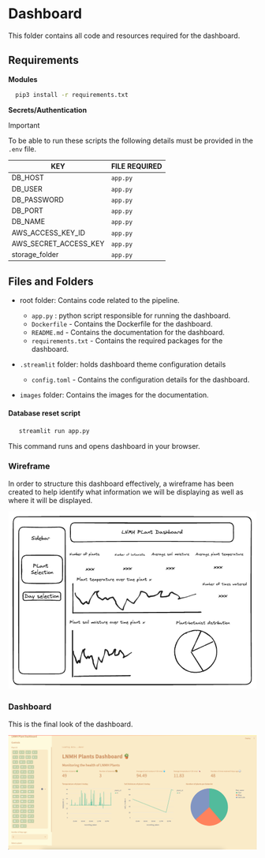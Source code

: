 # Dashboard

This folder contains all code and resources required for the dashboard.

## Requirements

**Modules**

 ```sh
   pip3 install -r requirements.txt
   ```

**Secrets/Authentication**
> [!IMPORTANT]  
> To be able to run these scripts the following details must be provided in the `.env` file.

| KEY                   | FILE REQUIRED |
|-----------------------|---------------|
| DB_HOST               | `app.py`      |
| DB_USER               | `app.py`      |
| DB_PASSWORD           | `app.py`      |
| DB_PORT               | `app.py`      |
| DB_NAME               | `app.py`      |
| AWS_ACCESS_KEY_ID     | `app.py`      |
| AWS_SECRET_ACCESS_KEY | `app.py`      |
| storage_folder        | `app.py`      |

## Files and Folders

- root folder: Contains code related to the pipeline.
    - `app.py` : python script responsible for running the dashboard.
    - `Dockerfile` - Contains the Dockerfile for the dashboard.
    - `README.md` - Contains the documentation for the dashboard.
    - `requirements.txt` - Contains the required packages for the dashboard.

- `.streamlit` folder: holds dashboard theme configuration details
    - `config.toml` - Contains the configuration details for the dashboard.

- `images` folder: Contains the images for the documentation.

#### Database reset script

```sh
   streamlit run app.py
   ```

This command runs and opens dashboard in your browser.

### Wireframe

In order to structure this dashboard effectively, a wireframe has been created to help identify what information we will
be displaying as well as where it will be displayed.

![Dashboard Wireframe](https://github.com/shindym/c10-lnmh-plant-sensors/blob/main/dashboard/images/plant-wireframe.png)

### Dashboard

This is the final look of the dashboard.

![Final Dashboard](https://github.com/shindym/c10-lnmh-plant-sensors/blob/main/dashboard/images/plant-dashboard.png)


